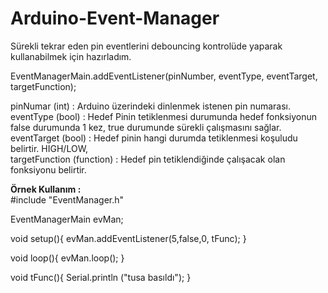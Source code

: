 # Arduino-Event-Manager

Sürekli tekrar eden pin eventlerini debouncing kontrolüde yaparak kullanabilmek için hazırladım.

EventManagerMain.addEventListener(pinNumber, eventType, eventTarget, targetFunction);

pinNumar (int)            : Arduino üzerindeki dinlenmek istenen pin numarası.<br>
eventType (bool)          : Hedef Pinin tetiklenmesi durumunda hedef fonksiyonun false durumunda 1 kez, true durumunde sürekli çalışmasını sağlar.<br>
eventTarget (bool)        : Hedef pinin hangi durumda tetiklenmesi koşuludu belirtir. HIGH/LOW,<br>
targetFunction (function) : Hedef pin tetiklendiğinde çalışacak olan fonksiyonu belirtir.<br>

<b>Örnek Kullanım :</b><br>
#include "EventManager.h"

EventManagerMain evMan;

void setup(){
  evMan.addEventListener(5,false,0, tFunc);
}

void loop(){
  evMan.loop();
}

void tFunc(){
  Serial.println ("tusa basıldı");
}
 

